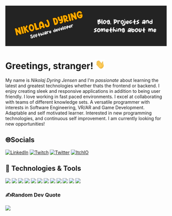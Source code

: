 [![NikoDyring - Software Developer](https://raw.githubusercontent.com/NikoDyring/NikoDyring/main/readme_header.png "NikoDyring - Software Developer")](https://nikodyring.dev/)

# Greetings, stranger! <img src="https://raw.githubusercontent.com/NikoDyring/NikoDyring/main/source/wave.gif?raw=true" width="30px" height="30px" />
My name is *Nikolaj Dyring Jensen* and I'm _passionate_ about learning the latest and greatest technologies whether thats the frontend or backend. I enjoy creating sleek and responsive applications in addition to being user friendly. I love working in fast paced environments. I excel at collaborating with teams of different knowledge sets. A versatile programmer with interests in Software Engineering, VR/AR and Game Development. Adaptable and self motivated learner. Interested in new programming technologies, and continuous self improvement. I am currently looking for new opportunities!

## 🌐Socials
[![LinkedIn](https://img.shields.io/badge/LinkedIn-%230077B5.svg?logo=linkedin&logoColor=white)](https://linkedin.com/in/Nikolaj-dyring-jensen) 
[![Twitch](https://img.shields.io/badge/Twitch-%239146FF.svg?logo=Twitch&logoColor=white)](https://twitch.tv/Zakeovich) 
[![Twitter](https://img.shields.io/badge/Itch-%23FF0B34.svg?logo=Itch.io&logoColor=white)](https://nikodyring.itch.io) 
[![ItchIO](https://img.shields.io/badge/Twitter-%231DA1F2.svg?logo=Twitter&logoColor=white)](https://twitter.com/NikoDyring)

## 🔧 Technologies & Tools
![](https://img.shields.io/badge/OS-Ubuntu-informational?style=flat&logo=ubuntu&logoColor=white&color=2bbc8a)
![](https://img.shields.io/badge/Editor-VSCode-informational?style=flat&logo=visual-studio-code&logoColor=white&color=2bbc8a)
![](https://img.shields.io/badge/Code-Ruby-informational?style=flat&logo=ruby&logoColor=white&color=2bbc8a)
![](https://img.shields.io/badge/Code-JavaScript-informational?style=flat&logo=javascript&logoColor=white&color=2bbc8a)
![](https://img.shields.io/badge/Code-Typescript-informational?style=flat&logo=typescript&logoColor=white&color=2bbc8a)
![](https://img.shields.io/badge/Framework-Vue-informational?style=flat&logo=vue.js&logoColor=white&color=2bbc8a)
![](https://img.shields.io/badge/Framework-Rails-informational?style=flat&logo=ruby-on-rails&logoColor=white&color=2bbc8a)
![](https://img.shields.io/badge/Shell-Bash-informational?style=flat&logo=gnu-bash&logoColor=white&color=2bbc8a)
![](https://img.shields.io/badge/Tools-PostgreSQL-informational?style=flat&logo=postgresql&logoColor=white&color=2bbc8a)
![](https://img.shields.io/badge/Tools-Docker-informational?style=flat&logo=docker&logoColor=white&color=2bbc8a)
![](https://img.shields.io/badge/Tools-Kubernetes-informational?style=flat&logo=kubernetes&logoColor=white&color=2bbc8a)
![](https://img.shields.io/badge/Cloud-Digital_Ocean-informational?style=flat&logo=digitalocean&logoColor=white&color=2bbc8a)

### ✍️Random Dev Quote
![](https://quotes-github-readme.vercel.app/api?type=horizontal&theme=dark)
